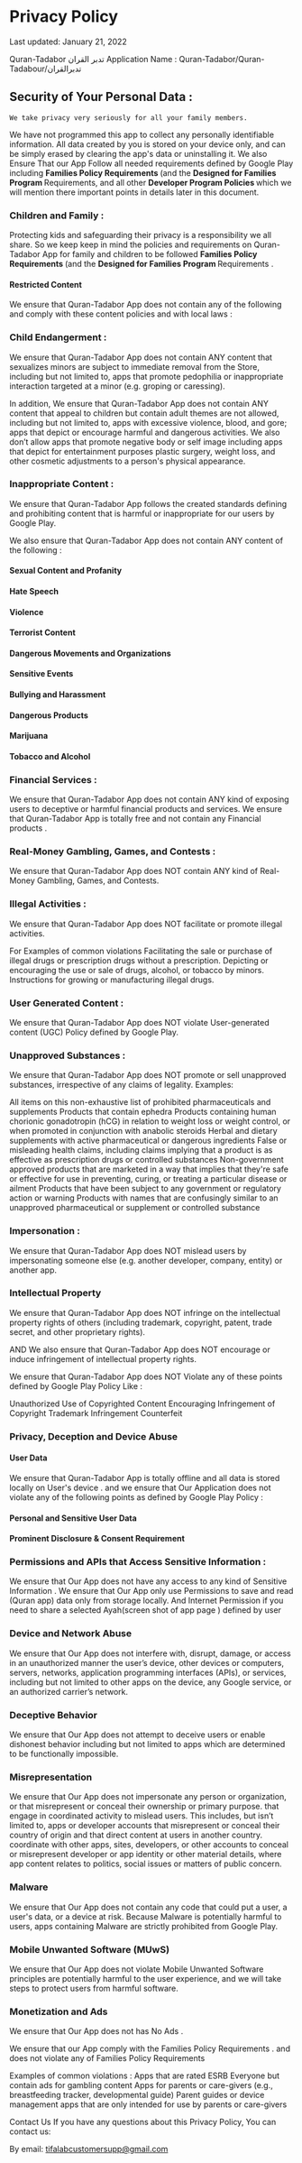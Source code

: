 <h1>Privacy Policy</h1>
           <p> Last updated: January 21, 2022 </p>

Quran-Tadabor  تدبر القران 
Application Name : Quran-Tadabor/Quran-Tadabour/تدبرالقران


<h2> Security of Your Personal Data : </h2>

    We take privacy very seriously for all your family members.
  We have not programmed this app to collect any personally identifiable information. All data created by you is stored on your device only, and can be simply erased by clearing the app's data or uninstalling it.
We also Ensure That our App Follow all needed requirements defined by Google Play  including <strong>Families Policy Requirements </strong> (and the <strong> Designed for Families Program </strong> Requirements,
and all other <strong> Developer Program Policies </strong>  which we will mention there important points in details later in this document.


<h3>Children and Family : </h3>

Protecting kids and safeguarding their privacy is a responsibility we all share. 
So we keep  keep in mind the policies and requirements on Quran-Tadabor App for family and children to be followed <strong>Families Policy Requirements </strong> (and the <strong> Designed for Families Program </strong> Requirements .

<h4> Restricted Content </h4>
   We ensure that Quran-Tadabor App does not contain any of the following and comply with these content policies and with local laws :

<h3>Child Endangerment :</h3>
     We ensure that Quran-Tadabor App does not contain ANY content that sexualizes minors are subject to immediate removal from the Store,
  including but not limited to, apps that promote pedophilia or inappropriate interaction targeted at a minor (e.g. groping or caressing). 

  In addition,
     We ensure that Quran-Tadabor App does not contain ANY content that appeal to children but contain adult themes are not allowed, including but not limited to, apps with excessive violence, blood, and gore; apps that depict or encourage harmful and dangerous activities. We also don’t allow apps that promote negative body or self image including apps that depict for entertainment purposes plastic surgery, weight loss, and other cosmetic adjustments to a person's physical appearance.


<h3>Inappropriate Content :</h3>
  We ensure that Quran-Tadabor App follows the created standards defining and prohibiting content that is harmful or inappropriate for our users by Google Play.

We also ensure that Quran-Tadabor App does not contain ANY content of the following :

<h4>Sexual Content and Profanity</h4>
<h4>Hate Speech</h4>
<h4>Violence</h4>
<h4>Terrorist Content</h4>
<h4>Dangerous Movements and Organizations</h4>
<h4>Sensitive Events</h4>
<h4>Bullying and Harassment</h4>
<h4>Dangerous Products</h4>
<h4>Marijuana</h4>
<h4>Tobacco and Alcohol</h4>

<h3>Financial Services :</h3>
  We ensure that Quran-Tadabor App does not contain ANY kind of exposing users to deceptive or harmful financial products and services.
  We ensure that Quran-Tadabor App is totally free and not contain any Financial products .

<h3>Real-Money Gambling, Games, and Contests :</h3>
We ensure that Quran-Tadabor App does NOT contain ANY kind of  Real-Money Gambling, Games, and Contests.


<h3>Illegal Activities :</h3>
 We ensure that Quran-Tadabor App does NOT facilitate or promote illegal activities.

For Examples of common violations
Facilitating the sale or purchase of illegal drugs or prescription drugs without a prescription.
Depicting or encouraging the use or sale of drugs, alcohol, or tobacco by minors.
Instructions for growing or manufacturing illegal drugs.


<h3>User Generated Content : </h3>
We ensure that Quran-Tadabor App does NOT violate User-generated content (UGC) Policy defined by Google Play.

<h3>Unapproved Substances :</h3>
We ensure that Quran-Tadabor App does NOT promote or sell unapproved substances, irrespective of any claims of legality. Examples:

All items on this non-exhaustive list of prohibited pharmaceuticals and supplements
Products that contain ephedra
Products containing human chorionic gonadotropin (hCG) in relation to weight loss or weight control, or when promoted in conjunction with anabolic steroids
Herbal and dietary supplements with active pharmaceutical or dangerous ingredients
False or misleading health claims, including claims implying that a product is as effective as prescription drugs or controlled substances
Non-government approved products that are marketed in a way that implies that they're safe or effective for use in preventing, curing, or treating a particular disease or ailment
Products that have been subject to any government or regulatory action or warning
Products with names that are confusingly similar to an unapproved pharmaceutical or supplement or controlled substance



<h3>Impersonation :</h3>
We ensure that Quran-Tadabor App does NOT  mislead users by impersonating someone else (e.g. another developer,  company, entity) or another app. 

<h3>Intellectual Property</h3>
We ensure that Quran-Tadabor App does NOT  infringe on the intellectual property rights of others (including trademark, copyright, patent, trade secret, and other proprietary rights). 

AND We also  ensure that Quran-Tadabor App does NOT encourage or induce infringement of intellectual property rights.

We ensure that Quran-Tadabor App does NOT Violate any of these points defined by Google Play Policy Like :

Unauthorized Use of Copyrighted Content
Encouraging Infringement of Copyright
Trademark Infringement
Counterfeit


<h3>Privacy, Deception and Device Abuse</h3>
<h4>User Data</h4>

We ensure that Quran-Tadabor App is totally offline and all data is stored locally on User's device .
and we ensure that Our Application does not violate any of the following points as defined by Google Play Policy :

<h4>Personal and Sensitive User Data</h4>
<h4>Prominent Disclosure & Consent Requirement</h4>

<h3>Permissions and APIs that Access Sensitive Information :</h3>
   We ensure that Our App does not have any access to any kind of Sensitive Information .
   We ensure that Our App only use Permissions to save and read (Quran app) data only  from storage locally.
   And Internet Permission if you need to share a selected Ayah(screen shot of app page ) defined by user


<h3>Device and Network Abuse</h3>

 We ensure that Our App does not  interfere with, disrupt, damage, or access in an unauthorized manner the user’s device, other devices or computers, servers, networks, application programming interfaces (APIs), or services, including but not limited to other apps on the device, any Google service, or an authorized carrier’s network.

<h3>Deceptive Behavior</h3>
We ensure that Our App does not attempt to deceive users or enable dishonest behavior including but not limited to apps which are determined to be functionally impossible. 

<h3>Misrepresentation</h3>
We ensure that Our App does not impersonate any person or organization, or that misrepresent or conceal their ownership or primary purpose. 
that engage in coordinated activity to mislead users. This includes, but isn’t limited to, apps or developer accounts that misrepresent or conceal their country of origin and that direct content at users in another country.
coordinate with other apps, sites, developers, or other accounts to conceal or misrepresent developer or app identity or other material details, where app content relates to politics, social issues or matters of public concern.


<h3>Malware</h3>
We ensure that Our App does not contain any code that could put a user, a user's data, or a device at risk. Because Malware is potentially harmful to users, apps containing Malware are strictly prohibited from Google Play.


<h3>Mobile Unwanted Software (MUwS)</h3>
We ensure that Our App does not  violate Mobile Unwanted Software principles are potentially harmful to the user experience, and we will take steps to protect users from harmful software.



<h3>Monetization and Ads</h3>
We ensure that Our App does not has No Ads .


We ensure that our App  comply with the Families Policy Requirements .
and does not violate any of Families Policy Requirements  

Examples of common violations :
   Apps that are rated ESRB Everyone but contain ads for gambling content
   Apps for parents or care-givers (e.g., breastfeeding tracker, developmental guide)
   Parent guides or device management apps that are only intended for use by parents or care-givers


Contact Us
If you have any questions about this Privacy Policy, You can contact us:

By email: tifalabcustomersupp@gmail.com
